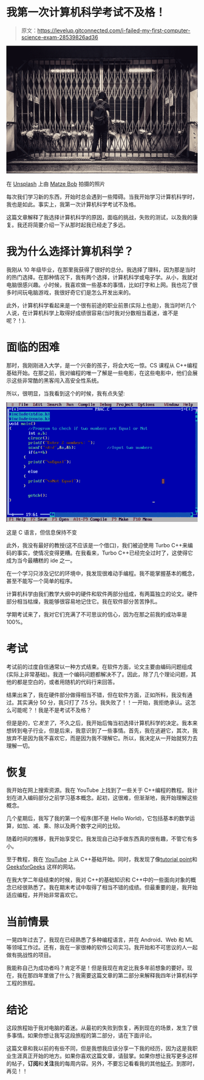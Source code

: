 # 我第一次计算机科学考试不及格！

> 原文：<https://levelup.gitconnected.com/i-failed-my-first-computer-science-exam-28539826ad36>

![](img/ab08ef6096fe8dbc21b928bace31814f.png)

在 [Unsplash](https://unsplash.com?utm_source=medium&utm_medium=referral) 上由 [Matze Bob](https://unsplash.com/es/@matzebob?utm_source=medium&utm_medium=referral) 拍摄的照片

每次我们学习新的东西，开始时总会遇到一些障碍。当我开始学习计算机科学时，我也是如此。事实上，我第一次计算机科学考试不及格。

这篇文章解释了我选择计算机科学的原因，面临的挑战，失败的测试，以及我的康复。我还将简要介绍一下从那时起我已经走了多远。

# 我为什么选择计算机科学？

我刚从 10 年级毕业，在那里我获得了很好的总分。我选择了理科，因为那是当时的热门选择。在那种情况下，我有两个选择，计算机科学或电子学。从小，我就对电脑很感兴趣。小时候，我喜欢做一些基本的事情，比如打字和上网。我也花了很多时间玩电脑游戏，我很好奇它们是怎么开发出来的。

此外，计算机科学看起来是一个很有前途的职业前景(实际上也是)，我当时听几个人说，在计算机科学上取得好成绩很容易(当时我对分数相当着迷，谁不是呢？！).

# 面临的困难

那时，我刚刚进入大学，是一个兴奋的孩子，将会大吃一惊。CS 课程从 C++编程基础开始。在那之前，我对编程的唯一了解是一些电影，在这些电影中，他们会展示这些非常酷的黑客闯入高安全性系统。

所以，很明显，当我看到这个的时候，我有点失望:

![](img/5978f190acba77ab6743ee9afd9d0d32.png)

这是 C 语言，但信息保持不变

此外，我没有最好的教授(这不应该是一个借口)，我们被迫使用 Turbo C++来编码的事实，使情况变得更糟。在我看来，Turbo C++已经完全过时了，这使得它成为当今最糟糕的 ide 之一。

在一个学习只涉及记忆的环境中，我发现很难动手编程。我不能掌握基本的概念，甚至不能写一个简单的程序。

计算机科学由我们教学大纲中的硬件和软件两部分组成，有两篇独立的论文。硬件部分相当枯燥，我能够很容易地记住它。我在软件部分苦苦挣扎。

学期考试来了，我对它们充满了不可思议的信心，因为在那之前我的成功率是 100%。

# 考试

考试前的过度自信通常以一种方式结束。在软件方面，论文主要由编码问题组成(实际上非常基础)。我连一个编码问题都解决不了。因此，除了几个理论问题，其他的都是空白的，或者用随机的代码行来回答。

结果出来了，我在硬件部分做得相当不错，但在软件方面，正如所料，我没有通过。其实满分 50 分，我只打了 7.5 分。我失败了！！一开始，我拒绝承认。这怎么可能呢？！我是不是考试不及格？

但是是的，它*发生了*，不久之后，我开始后悔当初选择计算机科学的决定。我本来想转到电子行业，但是后来，我意识到了一些事情。首先，我在逃避它，其次，我放弃不是因为我不喜欢它，而是因为我不理解它。所以，我决定从一开始就努力去理解一切。

# 恢复

我开始在网上搜索资源。我在 YouTube 上找到了一些关于 C++编程的教程。我计划在进入编码部分之前学习基本概念。起初，这很难，但渐渐地，我开始理解这些概念。

几个星期后，我写了我的第一个程序(那不是 Hello World)，它包括基本的数学运算，如加、减、乘、除以及两个数字之间的比较。

随着时间的推移，我开始享受它。我发现自己动手做东西真的很有趣，不管它有多小。

至于教程，我在 [YouTube](https://www.youtube.com/watch?v=Gbzu759QIZQ&list=PLiOa6ike4WAEcM4yOOz7Rsl9Dd4B0trfH) 上从 C++基础开始。同时，我发现了像[tutorial point](https://www.tutorialspoint.com/index.htm)和 [GeeksforGeeks](https://www.geeksforgeeks.org/) 这样的网站。

在我大学二年级结束的时候，我对 C++的基础知识和 C++中的一些面向对象的概念已经很熟悉了。我在期末考试中取得了相当不错的成绩。但最重要的是，我开始适应编程，并开始非常喜欢它。

# 当前情景

一晃四年过去了，我现在已经熟悉了多种编程语言，并在 Android、Web 和 ML 等领域工作过。还有，我在一家很棒的软件公司实习。我开始和不可思议的人一起做有挑战性的项目。

我能称自己为成功者吗？肯定不是！但是我现在肯定比我多年前想象的要好。现在，我在那四年里做了什么？我需要这篇文章的第二部分来解释我四年计算机科学工程的旅程。

# 结论

这段旅程始于我对电脑的着迷。从最初的失败到恢复，再到现在的场景，发生了很多事情。如果你想让我写这段旅程的第二部分，请在下面评论。

这篇文章和我以前的有些不同，但是我想我应该分享一下我的经历，因为这是我职业生涯真正开始的地方。如果你喜欢这篇文章，请鼓掌。如果你想让我写更多这样的帖子，**订阅**和**关注**我的每周内容。另外，不要忘记看看我的其他[帖子](https://medium.com/@kunal.nalawade25)。到那时，再见！！